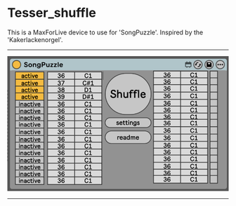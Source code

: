 # Tesser_shuffle

This is a MaxForLive device to use for 'SongPuzzle'. Inspired by the 'Kakerlackenorgel'.

---

![img/gui.png](img/gui.png)

---